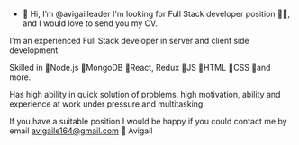 - 👋 Hi, I’m @avigailleader
I'm looking for Full Stack developer position 👩‍💻, and I would love to send you my CV.

I'm an experienced Full Stack developer in server and client side development.

Skilled in
🥇Node.js
🥇MongoDB
🥇React, Redux
🥇JS
🥇HTML
🥇CSS
🥇and more.

Has high ability in quick solution of problems, high motivation, ability and experience at work under pressure and multitasking.

If you have a suitable position I would be happy if you could contact me by email avigaile164@gmail.com 🙂
Avigail
